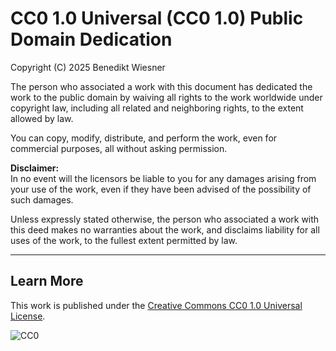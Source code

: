 # CC0 1.0 Universal (CC0 1.0) Public Domain Dedication

Copyright (C) 2025 Benedikt Wiesner

The person who associated a work with this document has dedicated the work to the public domain by waiving all rights to the work worldwide under copyright law, including all related and neighboring rights, to the extent allowed by law.

You can copy, modify, distribute, and perform the work, even for commercial purposes, all without asking permission.

**Disclaimer:**  
In no event will the licensors be liable to you for any damages arising from your use of the work, even if they have been advised of the possibility of such damages.

Unless expressly stated otherwise, the person who associated a work with this deed makes no warranties about the work, and disclaims liability for all uses of the work, to the fullest extent permitted by law.

---

## Learn More

This work is published under the [Creative Commons CC0 1.0 Universal License](https://creativecommons.org/publicdomain/zero/1.0/).

![CC0](https://licensebuttons.net/p/zero/1.0/88x31.png)
